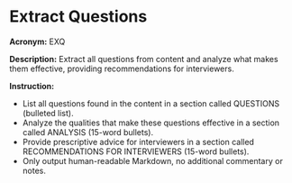 # Extract Questions

**Acronym:** EXQ

**Description:**
Extract all questions from content and analyze what makes them effective, providing recommendations for interviewers.

**Instruction:**
- List all questions found in the content in a section called QUESTIONS (bulleted list).
- Analyze the qualities that make these questions effective in a section called ANALYSIS (15-word bullets).
- Provide prescriptive advice for interviewers in a section called RECOMMENDATIONS FOR INTERVIEWERS (15-word bullets).
- Only output human-readable Markdown, no additional commentary or notes.
